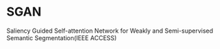 # SGAN
Saliency Guided Self-attention Network for Weakly and Semi-supervised Semantic Segmentation(IEEE ACCESS)

